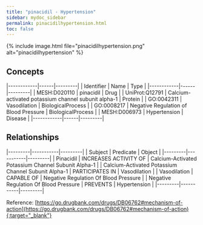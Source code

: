 ```yaml
---
title: "pinacidil - Hypertension"
sidebar: mydoc_sidebar
permalink: pinacidilhypertension.html
toc: false 
---
```


{% include image.html file="pinacidilhypertension.png" alt="pinacidilhypertension" %}

## Concepts

|------------|------|---------|
| Identifier | Name | Type    |
|------------|------|---------|
| MESH:D020110 | pinacidil | Drug |
| UniProt:Q12791 | Calcium-activated potassium channel subunit alpha-1 | Protein |
| GO:0042311 | Vasodilation | BiologicalProcess |
| GO:0008217 | Negative Regulation of Blood Pressure | BiologicalProcess |
| MESH:D006973 | Hypertension | Disease |
|------------|------|---------|

## Relationships

|---------|-----------|---------|
| Subject | Predicate | Object  |
|---------|-----------|---------|
| Pinacidil | INCREASES ACTIVITY OF | Calcium-Activated Potassium Channel Subunit Alpha-1 |
| Calcium-Activated Potassium Channel Subunit Alpha-1 | PARTICIPATES IN | Vasodilation |
| Vasodilation | CAPABLE OF | Negative Regulation Of Blood Pressure |
| Negative Regulation Of Blood Pressure | PREVENTS | Hypertension |
|---------|-----------|---------|

Reference: [https://go.drugbank.com/drugs/DB06762#mechanism-of-action](https://go.drugbank.com/drugs/DB06762#mechanism-of-action){:target="_blank"}